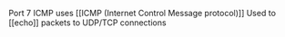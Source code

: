Port 7 ICMP
uses [[ICMP (Internet Control Message protocol)]]
Used to [[echo]] packets to UDP/TCP connections